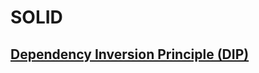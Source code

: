# SOLID

## [Dependency Inversion Principle (DIP)](https://github.com/fabianoflorentino/solid/tree/main/dip)

